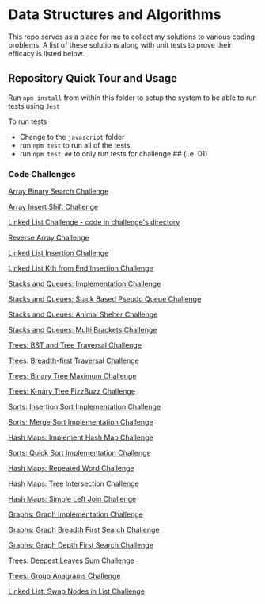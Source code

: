 # Data Structures and Algorithms

This repo serves as a place for me to collect my solutions to various coding problems. A list of these solutions along with unit tests to prove their efficacy is listed below.

## Repository Quick Tour and Usage

Run `npm install` from within this folder to setup the system to be able to run tests using `Jest`

To run tests

- Change to the `javascript` folder
- run `npm test` to run all of the tests
- run `npm test ##` to only run tests for challenge ## (i.e. 01)

### Code Challenges

[Array Binary Search Challenge](./javascript/code-challenges/array-binary-search/README.md)

[Array Insert Shift Challenge](./javascript/code-challenges/array-insert-shift/README.md)

[Linked List Challenge - code in challenge's directory](./javascript/code-challenges/linked-list/README.md)

[Reverse Array Challenge](./javascript/code-challenges/reverse-array/README.md)

[Linked List Insertion Challenge](./javascript/code-challenges/linked-list-insertions/README.md)

[Linked List Kth from End Insertion Challenge](./javascript/code-challenges/linked-list-kth/README.md)

[Stacks and Queues: Implementation Challenge](./javascript/code-challenges/stack-and-queue/README.md)

[Stacks and Queues: Stack Based Pseudo Queue Challenge](./javascript/code-challenges/stack-pseudo-queue/README.md)

[Stacks and Queues: Animal Shelter Challenge](./javascript/code-challenges/stack-queue-animal-shelter/README.md)

[Stacks and Queues: Multi Brackets Challenge](./javascript/code-challenges/stack-queue-brackets/README.md)

[Trees: BST and Tree Traversal Challenge](./javascript/code-challenges/trees/README.md)

[Trees: Breadth-first Traversal Challenge](./javascript/code-challenges/trees-breadth-first/README.md)

[Trees: Binary Tree Maximum Challenge](./javascript/code-challenges/tree-max/README.md)

[Trees: K-nary Tree FizzBuzz Challenge](./javascript/code-challenges/tree-fizz-buzz/README.md)

[Sorts: Insertion Sort Implementation Challenge](./javascript/code-challenges/insertion-sort/BLOG.md)

[Sorts: Merge Sort Implementation Challenge](./javascript/code-challenges/merge-sort/BLOG.md)

[Hash Maps: Implement Hash Map Challenge](./javascript/code-challenges/hashmap/README.md)

[Sorts: Quick Sort Implementation Challenge](./javascript/code-challenges/quick-sort/BLOG.md)

[Hash Maps: Repeated Word Challenge](./javascript/code-challenges/repeated-word/README.md)

[Hash Maps: Tree Intersection Challenge](./javascript/code-challenges/tree-intersection/README.md)

[Hash Maps: Simple Left Join Challenge](./javascript/code-challenges/hashmap-left-join/README.md)

[Graphs: Graph Implementation Challenge](./javascript/code-challenges/graph/README.md)

[Graphs: Graph Breadth First Search Challenge](./javascript/code-challenges/graph-breadth-first/README.md)

[Graphs: Graph Depth First Search Challenge](./javascript/code-challenges/graph-depth-first/README.md)

[Trees: Deepest Leaves Sum Challenge](./javascript/code-challenges/deepest-leaves-sum/README.md)

[Trees: Group Anagrams Challenge](./javascript/code-challenges/group-anagrams/README.md)

[Linked List: Swap Nodes in List Challenge](./javascript/code-challenges/swap-nodes-linked-list/README.md)

